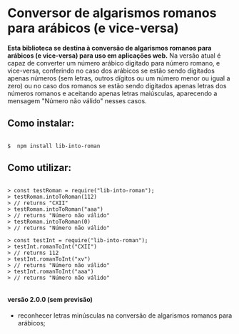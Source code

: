 # Conversor de algarismos romanos para arábicos (e vice-versa)

**Esta biblioteca se destina à conversão de algarismos romanos para arábicos (e vice-versa) para uso em aplicações web.**
Na versão atual é capaz de converter um número arábico digitado para número romano, e vice-versa, conferindo no caso dos arábicos se estão sendo digitados apenas números (sem letras, outros dígitos ou um número menor ou igual a zero) ou no caso dos romanos se estão sendo digitados apenas letras dos números romanos e aceitando apenas letras maiúsculas, aparecendo a mensagem "Número não válido" nesses casos.

## Como instalar:

```shell

$  npm install lib-into-roman

```

## Como utilizar:

```node

> const testRoman = require("lib-into-roman");
> testRoman.intoToRoman(112)
> // returns "CXII"
> testRoman.intoToRoman("aaa")
> // returns "Número não válido"
> testRoman.intoToRoman(0)
> // returns "Número não válido"

> const testInt = require("lib-into-roman");
> testInt.romanToInt("CXII")
> // returns 112
> testInt.romanToInt("xv")
> // returns "Número não válido"
> testInt.romanToInt("aaa")
> // returns "Número não válido"


```

#### versão 2.0.0 (sem previsão)
- reconhecer letras minúsculas na conversão de algarismos romanos para arábicos;
